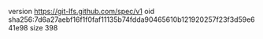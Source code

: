 version https://git-lfs.github.com/spec/v1
oid sha256:7d6a27aebf16f1f0faf11135b74fdda90465610b121920257f23f3d59e641e98
size 398
